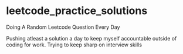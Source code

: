 # leetcode_practice_solutions
Doing A Random Leetcode Question Every Day

Pushing atleast a solution a day to keep myself accountable outside of coding for work. Trying to keep sharp on interview skills
